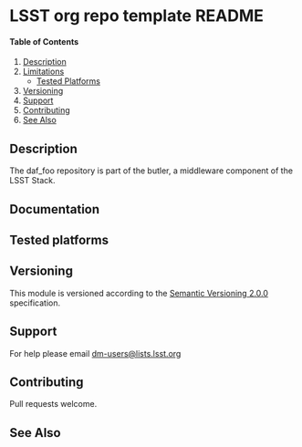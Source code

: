 LSST org repo template README
=========================

#### Table of Contents

1. [Description](#description)
2. [Limitations](#limitations)
    * [Tested Platforms](#tested-platforms)
3. [Versioning](#versioning)
4. [Support](#support)
5. [Contributing](#contributing)
6. [See Also](#see-also)



Description
-----------

The daf_foo repository is part of the butler, a middleware component of the LSST Stack. 

Documentation
-------------

<!-- #live-link-doc -->

Tested platforms
-----------

<!-- #live-link-test -->


Versioning
----------

This module is versioned according to the [Semantic Versioning
2.0.0](http://semver.org/spec/v2.0.0.html) specification.


Support
-------

For help please email dm-users@lists.lsst.org


Contributing
------------

 <!-- #live-link-contribute -->

Pull requests welcome.


See Also
--------


